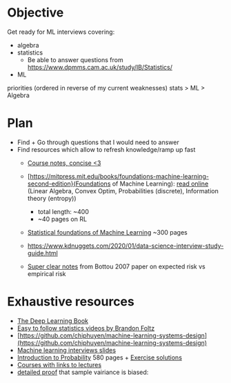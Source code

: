 # Objective

Get ready for ML interviews covering:
- algebra
- statistics
  - Be able to answer questions from https://www.dpmms.cam.ac.uk/study/IB/Statistics/
- ML

priorities (ordered in reverse of my current weaknesses) stats > ML > Algebra

# Plan

- Find + Go through questions that I would need to answer
- Find resources which allow to refresh knowledge/ramp up fast
  - [Course notes, concise <3](https://www.dpmms.cam.ac.uk/~rrw1/stats/Sa4.pdf)
  - [https://mitpress.mit.edu/books/foundations-machine-learning-second-edition}(Foundations of Machine Learning): [read online](https://mitpress.ublish.com/ereader/7093/?preview=#page/Cover) (Linear Algebra, Convex Optim, Probabilities (discrete), Information theory (entropy))
    - total length: ~400
    - ~40 pages on RL

  - [Statistical foundations of Machine Learning](https://www.researchgate.net/publication/242692234_Statistical_foundations_of_machine_learning_2nd_edition_handbook) ~300 pages
  - https://www.kdnuggets.com/2020/01/data-science-interview-study-guide.html
  - [Super clear notes](https://proceedings.neurips.cc/paper/2007/file/0d3180d672e08b4c5312dcdafdf6ef36-Paper.pdf) from Bottou 2007 paper on expected risk vs empirical risk 

# Exhaustive resources

- [The Deep Learning Book](https://github.com/janishar/mit-deep-learning-book-pdf/blob/master/complete-book-bookmarked-pdf/deeplearningbook.pdf)
- [Easy to follow statistics videos by Brandon Foltz](https://www.youtube.com/channel/UCFrjdcImgcQVyFbK04MBEhA)
- [https://github.com/chiphuyen/machine-learning-systems-design](https://github.com/chiphuyen/machine-learning-systems-design)
- [Machine learning interviews slides](https://docs.google.com/presentation/d/1MX2V6fTp71j1aztvY5HLYM44iLG4HYMrYd4Dxn6Cxnw/edit#slide=id.g2f3b97889d_0_0)
- [Introduction to Probability](https://ftp.xxcpeter.tech/Probability%20and%20Statistics/Books/Joseph%20K.%20Blitzstein%2C%20Jessica%20Hwang-Introduction%20to%20Probability.pdf) 580 pages + [Exercise solutions](https://projects.iq.harvard.edu/files/stat110/files/selected_solutions_blitzstein_hwang_probability_0.pdf) 
- [Courses with links to lectures](https://www.archim.org.uk/lecturenotes/part_iii)
- [detailed proof](https://dawenl.github.io/files/mle_biased.pdf) that sample vairiance is biased: 
